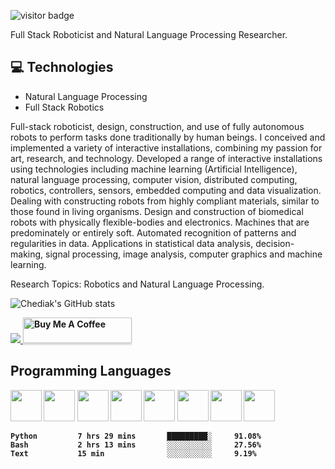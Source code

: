 ![visitor badge](https://visitor-badge.glitch.me/badge?page_id=jwenjian.visitor-badge)

Full Stack Roboticist and Natural Language Processing Researcher.

## :computer: Technologies
* Natural Language Processing
* Full Stack Robotics

Full-stack roboticist, design, construction, and use of fully autonomous robots to perform tasks done traditionally by human beings. I conceived and implemented a variety of interactive installations, combining my passion for art, research, and technology.
Developed a range of interactive installations using technologies including machine learning (Artificial Intelligence), natural language processing, computer vision, distributed computing, robotics, controllers, sensors, embedded computing and data visualization. Dealing with constructing robots from highly compliant materials, similar to those found in living organisms. Design and construction of biomedical robots with physically flexible-bodies and electronics. Machines that are predominately or entirely soft. Automated recognition of patterns and regularities in data. Applications in statistical data analysis, decision-making, signal processing, image analysis, computer graphics and machine learning.

Research Topics: Robotics and Natural Language Processing.

![Chediak's GitHub stats](https://github-readme-stats.vercel.app/api?username=Chediak&theme=dark&show_icons=true)

<a href="https://www.linkedin.com/in/mattheus-chediak-3a90b3a0" alt="linkedin" target="_blank">

<img src="https://img.shields.io/badge/LinkedIn-%230077B5.svg?&style=flat-square&logo=linkedin&logoColor=white">
<b><b>
 <a href="https://www.buymeacoffee.com/chediak" target="_blank"><img src="https://www.buymeacoffee.com/assets/img/custom_images/orange_img.png" alt="Buy Me A Coffee" style="height: 41px !important;width: 174px !important;box-shadow: 0px 3px 2px 0px rgba(190, 190, 190, 0.5) !important;-webkit-box-shadow: 0px 3px 2px 0px rgba(190, 190, 190, 0.5) !important;" ></a>

  
</a>

## Programming Languages
<img src = 'https://github.com/MarikIshtar007/MarikIshtar007/blob/master/images/c-original.svg' width='50'/> 
 <img src = 'https://github.com/MarikIshtar007/MarikIshtar007/blob/master/images/cpp.svg' width='50'/> 
 <img src = 'https://github.com/MarikIshtar007/MarikIshtar007/blob/master/images/python.svg' height='50'/> 
 <img src = 'https://github.com/JuliaLang/julia-logo-graphics/blob/master/images/julia-logo-color.png' height='50'/>
 <img src = 'https://github.com/MarikIshtar007/MarikIshtar007/blob/master/images/js.svg' height='50'/> 
 <img src = 'https://img.shields.io/badge/ros-%230A0FF9.svg' width='50'/> 
 <img src = 'https://github.com/MarikIshtar007/MarikIshtar007/blob/master/images/sql.svg' width='50'/> 
 <img src = 'https://github.com/MarikIshtar007/MarikIshtar007/blob/master/images/git.svg' width='50'/>
 
<b><b>
 
```text
Python         7 hrs 29 mins       █████████░     91.08%
Bash           2 hrs 13 mins       ░░░░░░░░░░     27.56%
Text           15 min              ░░░░░░░░░░     9.19%
```
